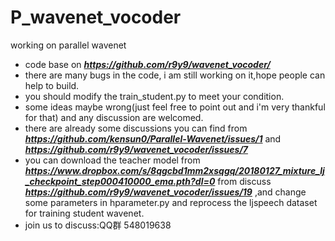 # P_wavenet_vocoder
working on parallel wavenet
 - code base on ***https://github.com/r9y9/wavenet_vocoder/***
 - there are many bugs in the code, i am still working on it,hope people can help to build.
 - you should modify the train_student.py to meet your condition.
 - some ideas maybe wrong(just feel free to point out and i'm very thankful for that) and any discussion are welcomed.
 - there are already some discussions you can find from ***https://github.com/kensun0/Parallel-Wavenet/issues/1*** and ***https://github.com/r9y9/wavenet_vocoder/issues/7***
 - you can download the teacher model from ***https://www.dropbox.com/s/8qgcbd1mm2xsqgq/20180127_mixture_lj_checkpoint_step000410000_ema.pth?dl=0*** from discuss ***https://github.com/r9y9/wavenet_vocoder/issues/19*** ,and change some parameters in hparameter.py and reprocess the ljspeech dataset for training student wavenet.
 - join us to discuss:QQ群 548019638
 
  
